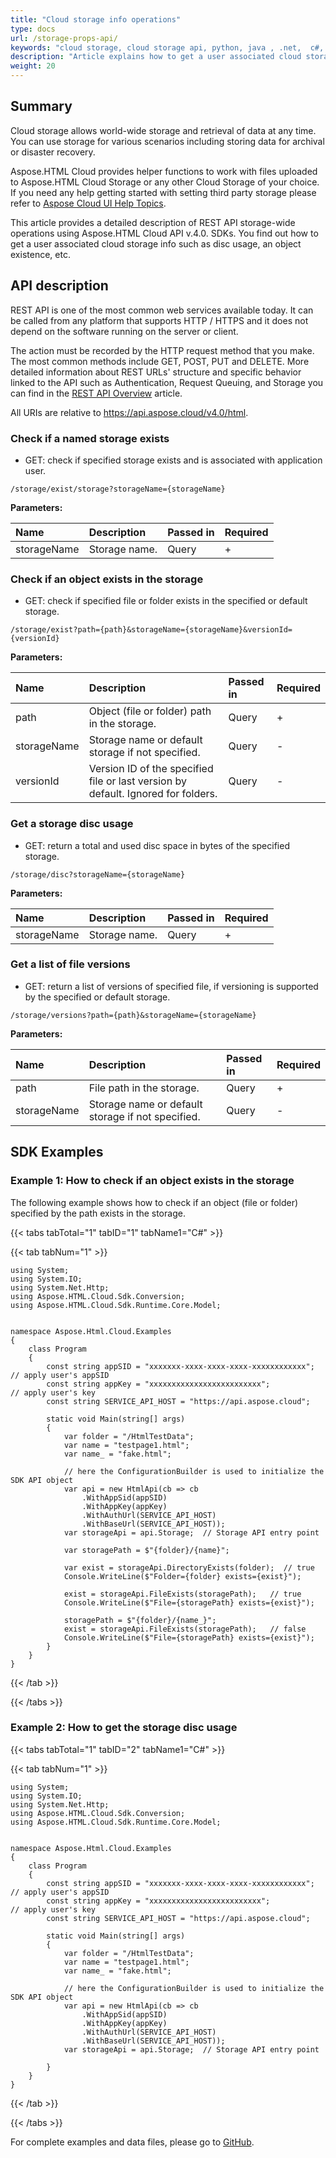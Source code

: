 ```yaml
---
title: "Cloud storage info operations"
type: docs
url: /storage-props-api/
keywords: "cloud storage, cloud storage api, python, java , .net,  c#,  android, swift, Perl, Node.js"
description: "Article explains how to get a user associated cloud storage info such as disc usage, an object existence etc. using Aspose.HTML Cloud API v.4.0. SDKs are also available in PHP, Perl, Android, Swift, C#, Java and more to help developers speed up their development."
weight: 20
---
```




## Summary

Cloud storage allows world-wide storage and retrieval of data at any time. You can use storage for various scenarios including storing data for archival or disaster recovery.

Aspose.HTML Cloud provides helper functions to work with files uploaded to Aspose.HTML Cloud Storage or any other Cloud Storage of your choice. If you need any help getting started with setting third party storage please refer to [Aspose Cloud UI Help Topics](https://docs.aspose.cloud/total/aspose-cloud-ui-help-topics/).

This article provides a detailed description of REST API storage-wide operations using Aspose.HTML Cloud API v.4.0. SDKs. You find out how to get a user associated cloud storage info such as disc usage, an object existence, etc. 



## API description

REST API is one of the most common web services available today. It can be called from any platform that supports HTTP / HTTPS and it does not depend on the software running on the server or client. 

The action must be recorded by the HTTP request method that you make. The most common methods include GET, POST, PUT and DELETE. More detailed information about REST URLs' structure and specific behavior linked to the API such as Authentication, Request Queuing, and Storage you can find in the [REST API Overview](https://docs.aspose.cloud/total/getting-started/rest-api-overview/) article.

All URIs are relative to https://api.aspose.cloud/v4.0/html.

### Check if a named storage exists

- GET: check if specified storage exists and is associated with application user.

```
/storage/exist/storage?storageName={storageName}
```

**Parameters:**

| Name        | Description   | Passed in | Required |
| :---------- | :------------ | :-------- | :------- |
| storageName | Storage name. | Query     | +        |



### Check if an object exists in the storage

- GET: check if specified file or folder exists in the specified or default storage.

```
/storage/exist?path={path}&storageName={storageName}&versionId={versionId}
```

**Parameters:**

| Name        | Description                                                  | Passed in | Required |
| :---------- | :----------------------------------------------------------- | :-------- | :------- |
| path        | Object (file or folder) path in the storage.                 | Query     | +        |
| storageName | Storage name or default storage if not specified.            | Query     | -        |
| versionId   | Version ID of the specified file or last version by default. Ignored for folders. | Query     | -        |



### Get a storage disc usage

- GET: return a total and used disc space in bytes of the specified storage. 

```
/storage/disc?storageName={storageName}
```

**Parameters:**

| Name        | Description   | Passed in | Required |
| :---------- | :------------ | :-------- | :------- |
| storageName | Storage name. | Query     | +        |



### Get a list of file versions

- GET: return a list of versions of specified file, if versioning is supported by the specified or default storage.

```
/storage/versions?path={path}&storageName={storageName}
```

**Parameters:**

| Name        | Description                                       | Passed in | Required |
| :---------- | :------------------------------------------------ | :-------- | :------- |
| path        | File path in the storage.                         | Query     | +        |
| storageName | Storage name or default storage if not specified. | Query     | -        |



## SDK Examples

### Example 1: How to check if an object exists in the storage

The following example shows how to check if an object (file or folder) specified by the path exists in the storage.

{{< tabs tabTotal="1" tabID="1" tabName1="C#" >}}

{{< tab tabNum="1" >}}

```
using System;
using System.IO;
using System.Net.Http;
using Aspose.HTML.Cloud.Sdk.Conversion;
using Aspose.HTML.Cloud.Sdk.Runtime.Core.Model;


namespace Aspose.Html.Cloud.Examples
{
	class Program
	{
		const string appSID = "xxxxxxx-xxxx-xxxx-xxxx-xxxxxxxxxxxx"; // apply user's appSID
        const string appKey = "xxxxxxxxxxxxxxxxxxxxxxxxx";           // apply user's key
        const string SERVICE_API_HOST = "https://api.aspose.cloud";
        
 		static void Main(string[] args)
 		{
 			var folder = "/HtmlTestData";
 			var name = "testpage1.html";
 			var name_ = "fake.html";
 			
 			// here the ConfigurationBuilder is used to initialize the SDK API object
			var api = new HtmlApi(cb => cb
                .WithAppSid(appSID)
                .WithAppKey(appKey)
                .WithAuthUrl(SERVICE_API_HOST)
                .WithBaseUrl(SERVICE_API_HOST));  
 			var storageApi = api.Storage;  // Storage API entry point
 			
 			var storagePath = $"{folder}/{name}";     
 			
 			var exist = storageApi.DirectoryExists(folder);  // true
 			Console.WriteLine($"Folder={folder} exists={exist}");
 			
            exist = storageApi.FileExists(storagePath);   // true
            Console.WriteLine($"File={storagePath} exists={exist}");
            
            storagePath = $"{folder}/{name_}";
            exist = storageApi.FileExists(storagePath);   // false
            Console.WriteLine($"File={storagePath} exists={exist}");
        }
    }
}
```

{{< /tab >}}

{{< /tabs >}}



### Example 2: How to get the storage disc usage

{{< tabs tabTotal="1" tabID="2" tabName1="C#" >}}

{{< tab tabNum="1" >}}

```
using System;
using System.IO;
using System.Net.Http;
using Aspose.HTML.Cloud.Sdk.Conversion;
using Aspose.HTML.Cloud.Sdk.Runtime.Core.Model;


namespace Aspose.Html.Cloud.Examples
{
	class Program
	{
		const string appSID = "xxxxxxx-xxxx-xxxx-xxxx-xxxxxxxxxxxx"; // apply user's appSID
        const string appKey = "xxxxxxxxxxxxxxxxxxxxxxxxx";           // apply user's key
        const string SERVICE_API_HOST = "https://api.aspose.cloud";
        
 		static void Main(string[] args)
 		{
 			var folder = "/HtmlTestData";
 			var name = "testpage1.html";
 			var name_ = "fake.html";
 			
 			// here the ConfigurationBuilder is used to initialize the SDK API object
			var api = new HtmlApi(cb => cb
                .WithAppSid(appSID)
                .WithAppKey(appKey)
                .WithAuthUrl(SERVICE_API_HOST)
                .WithBaseUrl(SERVICE_API_HOST));  
 			var storageApi = api.Storage;  // Storage API entry point
 			
        }
    }
} 			
```

{{< /tab >}}

{{< /tabs >}}

For complete examples and data files, please go to [GitHub](https://github.com/aspose-html-cloud/aspose-html-cloud-dotnet).